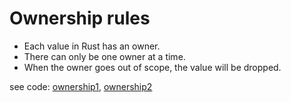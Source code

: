 # Ownership rules 
- Each value in Rust has an owner.
- There can only be one owner at a time.
- When the owner goes out of scope, the value will be dropped.

see code: [ownership1](./playground/ownership.rs), [ownership2](./playground/ownership_2.rs)
